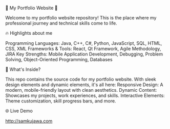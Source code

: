 🌟 My Portfolio Website 🌟

Welcome to my portfolio website repository! This is the place where my professional journey and technical skills come to life. 

🔥 Highlights about me

Programming Languages: Java, C++, C#, Python, JavaScript, SQL, HTML, CSS, XML
Frameworks & Tools: React, Qt Framework, Agile Methodology, JIRA
Key Strengths: Mobile Application Development, Debugging, Problem Solving, Object-Oriented Programming, Databases

🎯 What's Inside?

This repo contains the source code for my portfolio website. With sleek design elements and dynamic elements, it's all here:
Responsive Design: A modern, mobile-friendly layout with clean aesthetics.
Dynamic Content: Showcases my projects, work experiences, and skills.
Interactive Elements: Theme customization, skill progress bars, and more.

🌐 Live Demo

http://samkujawa.com
